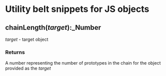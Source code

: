 # Utility belt snippets for JS objects

## chainLength(_target_):_Number
_target_  - target object

### Returns
A number representing the number of prototypes in the chain for the object provided as the _target_
